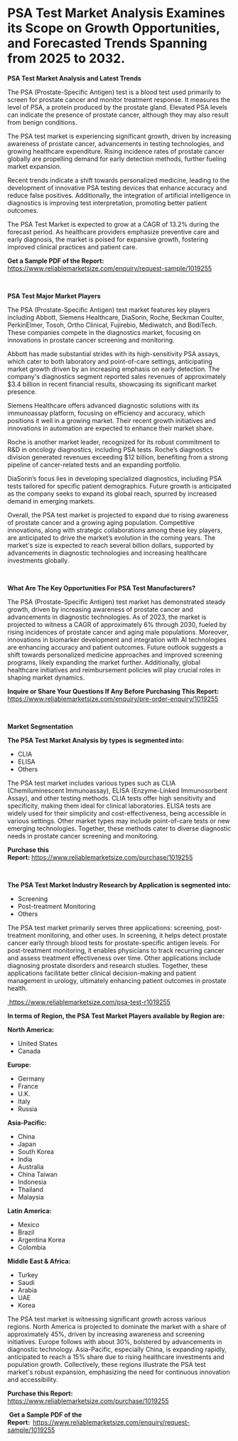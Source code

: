 <p><h1>PSA Test Market Analysis Examines its Scope on Growth Opportunities, and Forecasted Trends Spanning from 2025 to 2032.</h1></p><p><strong>PSA Test Market Analysis and Latest Trends</strong></p>
<p><p>The PSA (Prostate-Specific Antigen) test is a blood test used primarily to screen for prostate cancer and monitor treatment response. It measures the level of PSA, a protein produced by the prostate gland. Elevated PSA levels can indicate the presence of prostate cancer, although they may also result from benign conditions.</p><p>The PSA test market is experiencing significant growth, driven by increasing awareness of prostate cancer, advancements in testing technologies, and growing healthcare expenditure. Rising incidence rates of prostate cancer globally are propelling demand for early detection methods, further fueling market expansion. </p><p>Recent trends indicate a shift towards personalized medicine, leading to the development of innovative PSA testing devices that enhance accuracy and reduce false positives. Additionally, the integration of artificial intelligence in diagnostics is improving test interpretation, promoting better patient outcomes.</p><p>The PSA Test Market is expected to grow at a CAGR of 13.2% during the forecast period. As healthcare providers emphasize preventive care and early diagnosis, the market is poised for expansive growth, fostering improved clinical practices and patient care.</p></p>
<p><strong>Get a Sample PDF of the Report:&nbsp;</strong> <a href="https://www.reliablemarketsize.com/enquiry/request-sample/1019255?utm_campaign=3188&utm_medium=2&utm_source=Github&utm_content=ia&utm_term=19042025&utm_id=psa-test">https://www.reliablemarketsize.com/enquiry/request-sample/1019255</a></p>
<p>&nbsp;</p>
<p><strong>PSA Test Major Market Players</strong></p>
<p><p>The PSA (Prostate-Specific Antigen) test market features key players including Abbott, Siemens Healthcare, DiaSorin, Roche, Beckman Coulter, PerkinElmer, Tosoh, Ortho Clinical, Fujirebio, Mediwatch, and BodiTech. These companies compete in the diagnostics market, focusing on innovations in prostate cancer screening and monitoring.</p><p>Abbott has made substantial strides with its high-sensitivity PSA assays, which cater to both laboratory and point-of-care settings, anticipating market growth driven by an increasing emphasis on early detection. The company's diagnostics segment reported sales revenues of approximately $3.4 billion in recent financial results, showcasing its significant market presence.</p><p>Siemens Healthcare offers advanced diagnostic solutions with its immunoassay platform, focusing on efficiency and accuracy, which positions it well in a growing market. Their recent growth initiatives and innovations in automation are expected to enhance their market share.</p><p>Roche is another market leader, recognized for its robust commitment to R&D in oncology diagnostics, including PSA tests. Roche’s diagnostics division generated revenues exceeding $12 billion, benefiting from a strong pipeline of cancer-related tests and an expanding portfolio.</p><p>DiaSorin’s focus lies in developing specialized diagnostics, including PSA tests tailored for specific patient demographics. Future growth is anticipated as the company seeks to expand its global reach, spurred by increased demand in emerging markets.</p><p>Overall, the PSA test market is projected to expand due to rising awareness of prostate cancer and a growing aging population. Competitive innovations, along with strategic collaborations among these key players, are anticipated to drive the market’s evolution in the coming years. The market's size is expected to reach several billion dollars, supported by advancements in diagnostic technologies and increasing healthcare investments globally.</p></p>
<p>&nbsp;</p>
<p><strong>What Are The Key Opportunities For PSA Test Manufacturers?</strong></p>
<p><p>The PSA (Prostate-Specific Antigen) test market has demonstrated steady growth, driven by increasing awareness of prostate cancer and advancements in diagnostic technologies. As of 2023, the market is projected to witness a CAGR of approximately 6% through 2030, fueled by rising incidences of prostate cancer and aging male populations. Moreover, innovations in biomarker development and integration with AI technologies are enhancing accuracy and patient outcomes. Future outlook suggests a shift towards personalized medicine approaches and improved screening programs, likely expanding the market further. Additionally, global healthcare initiatives and reimbursement policies will play crucial roles in shaping market dynamics.</p></p>
<p><strong>Inquire or Share Your Questions If Any Before Purchasing This Report:</strong> <a href="https://www.reliablemarketsize.com/enquiry/pre-order-enquiry/1019255?utm_campaign=3188&utm_medium=2&utm_source=Github&utm_content=ia&utm_term=19042025&utm_id=psa-test">https://www.reliablemarketsize.com/enquiry/pre-order-enquiry/1019255</a></p>
<p>&nbsp;</p>
<p><strong>Market Segmentation</strong></p>
<p><strong>The PSA Test Market Analysis by types is segmented into:</strong></p>
<p><ul><li>CLIA</li><li>ELISA</li><li>Others</li></ul></p>
<p><p>The PSA test market includes various types such as CLIA (Chemiluminescent Immunoassay), ELISA (Enzyme-Linked Immunosorbent Assay), and other testing methods. CLIA tests offer high sensitivity and specificity, making them ideal for clinical laboratories. ELISA tests are widely used for their simplicity and cost-effectiveness, being accessible in various settings. Other market types may include point-of-care tests or new emerging technologies. Together, these methods cater to diverse diagnostic needs in prostate cancer screening and monitoring.</p></p>
<p><strong>Purchase this Report:&nbsp;</strong><a href="https://www.reliablemarketsize.com/purchase/1019255?utm_campaign=3188&utm_medium=2&utm_source=Github&utm_content=ia&utm_term=19042025&utm_id=psa-test">https://www.reliablemarketsize.com/purchase/1019255</a></p>
<p>&nbsp;</p>
<p><strong>The PSA Test Market Industry Research by Application is segmented into:</strong></p>
<p><ul><li>Screening</li><li>Post-treatment Monitoring</li><li>Others</li></ul></p>
<p><p>The PSA test market primarily serves three applications: screening, post-treatment monitoring, and other uses. In screening, it helps detect prostate cancer early through blood tests for prostate-specific antigen levels. For post-treatment monitoring, it enables physicians to track recurring cancer and assess treatment effectiveness over time. Other applications include diagnosing prostate disorders and research studies. Together, these applications facilitate better clinical decision-making and patient management in urology, ultimately enhancing patient outcomes in prostate health.</p></p>
<p><a href="https://www.reliablemarketsize.com/psa-test-r1019255?utm_campaign=3188&utm_medium=2&utm_source=Github&utm_content=ia&utm_term=19042025&utm_id=psa-test">&nbsp;https://www.reliablemarketsize.com/psa-test-r1019255</a></p>
<p><strong>In terms of Region, the PSA Test Market Players available by Region are:</strong></p>
<p>
    <p> <strong> North America: </strong>
        <ul>
            <li>United States</li>
            <li>Canada</li>
        </ul>
        </p> 
    <p> <strong> Europe: </strong>
        <ul>
            <li>Germany</li>
            <li>France</li>
            <li>U.K.</li>
            <li>Italy</li>
            <li>Russia</li>
        </ul>
        </p> 
    <p> <strong> Asia-Pacific: </strong>
        <ul>
            <li>China</li>
            <li>Japan</li>
            <li>South Korea</li>
            <li>India</li>
            <li>Australia</li>
            <li>China Taiwan</li>
            <li>Indonesia</li>
            <li>Thailand</li>
            <li>Malaysia</li>
        </ul>
        </p> 
    <p> <strong> Latin America: </strong>
        <ul>
            <li>Mexico</li>
            <li>Brazil</li>
            <li>Argentina Korea</li>
            <li>Colombia</li>
        </ul>
        </p> 
    <p> <strong> Middle East & Africa: </strong>
        <ul>
            <li>Turkey</li>
            <li>Saudi</li>
            <li>Arabia</li>
            <li>UAE</li>
            <li>Korea</li>
        </ul>
    </p>
    </p>
<p><p>The PSA test market is witnessing significant growth across various regions. North America is projected to dominate the market with a share of approximately 45%, driven by increasing awareness and screening initiatives. Europe follows with about 30%, bolstered by advancements in diagnostic technology. Asia-Pacific, especially China, is expanding rapidly, anticipated to reach a 15% share due to rising healthcare investments and population growth. Collectively, these regions illustrate the PSA test market's robust expansion, emphasizing the need for continuous innovation and accessibility.</p></p>
<p><strong>Purchase this Report: </strong><a href="https://www.reliablemarketsize.com/purchase/1019255?utm_campaign=3188&utm_medium=2&utm_source=Github&utm_content=ia&utm_term=19042025&utm_id=psa-test">https://www.reliablemarketsize.com/purchase/1019255</a></p>
<p>&nbsp;<strong>Get a Sample PDF of the Report:&nbsp;&nbsp;</strong><a href="https://www.reliablemarketsize.com/enquiry/request-sample/1019255?utm_campaign=3188&utm_medium=2&utm_source=Github&utm_content=ia&utm_term=19042025&utm_id=psa-test">https://www.reliablemarketsize.com/enquiry/request-sample/1019255</a></p>
<p><strong></strong></p>
<p><p></p><p></p><p></p></p>